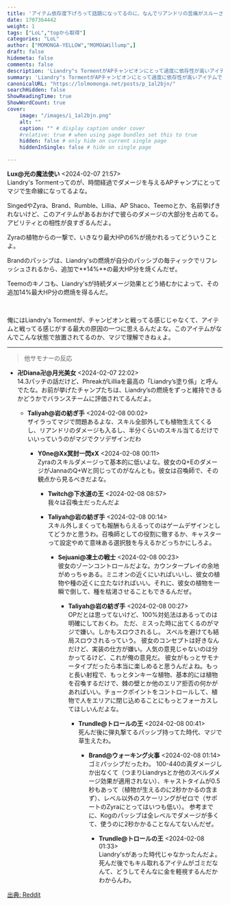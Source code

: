```yaml
---
title: 'アイテム依存度下げろって話題になってるのに、なんでリアンドリの苦痛がスルーされてんのかわかんねえよな。'
date: 1707364442
weight: 1
tags: ["LoL","topから取得"]
categories: "LoL"
author: ["MOMONGA-YELLOW","MOMO&Willump",]
draft: false
hidemeta: false
comments: false
description: 'Liandry"s TormentがAPチャンピオンにとって過度に依存性が高いアイテムであるという議論と、それがゲームデザインに与える影響についての討論。'
summary: 'Liandry"s TormentがAPチャンピオンにとって過度に依存性が高いアイテムであるという議論と、それがゲームデザインに与える影響についての討論。'
canonicalURL: "https://lolmomonga.net/posts/p_1al2bjn/"
searchHidden: false
ShowReadingTime: true
ShowWordCount: true
cover:
    image: "/images/i_1al2bjn.png"
    alt: ""
    caption: "" # display caption under cover
    #relative: true # when using page bundles set this to true
    hidden: false # only hide on current single page
    hiddenInSingle: false # hide on single page

---
```

**Lux@光の魔法使い** <2024-02-07 21:57>  
Liandry's Tormentってのが、時間経過でダメージを与えるAPチャンプにとってマジで生命線になってるよな。

SingedやZyra、Brand、Rumble、Lillia、AP Shaco、Teemoとか、名前挙げきれないけど、このアイテムがあるおかげで彼らのダメージの大部分を占めてる。アビリティとの相性が良すぎるんだよ。

Zyraの植物からの一撃で、いきなり最大HPの6%が焼かれるってどういうことよ。

Brandのパッシブは、Liandry'sの燃焼が自分のパッシブの毎ティックでリフレッシュされるから、追加で**14%**の最大HP分を焼くんだぜ。

Teemoのキノコも、Liandry'sが持続ダメージ効果とどう絡むかによって、その追加14%最大HP分の燃焼を得るんだ。

&nbsp;

俺にはLiandry's Tormentが、チャンピオンと戦ってる感じじゃなくて、アイテムと戦ってる感じがする最大の原因の一つに思えるんだよな。このアイテムがなんでこんな状態で放置されてるのか、マジで理解できねぇよ。  

---

> 他サモナーの反応  

- **卍Diana卍@月光美女** <2024-02-07 22:02>   
14.3パッチの話だけど、PhreakがLilliaを最高の「Liandry’s塗り係」と呼んでたな。お前が挙げたチャンプたちは、Liandry’sの燃焼をずっと維持できるかどうかでバランスチームに評価されてるんだよ。  

  - **Taliyah@岩の紡ぎ手** <2024-02-08 00:02>   
  ザイラってマジで問題あるよな、スキル全部外しても植物生えてくるし、リアンドリのダメージも入るし、半分くらいのスキル当てるだけでいいっていうのがマジでクソデザインだわ  

    - **Y0ne@Xx冥封一閃xX** <2024-02-08 00:11>   
    Zyraのスキルダメージって基本的に低いよな。彼女のQ+EのダメージがJannaのQ+Wと同じってのがなんとも。彼女は召喚師で、その観点から見るべきだよな。  

      - **Twitch@下水道の王** <2024-02-08 08:57>   
      我々は召喚士だったんだよ  

      - **Taliyah@岩の紡ぎ手** <2024-02-08 00:14>   
      スキル外しまくっても報酬もらえるってのはゲームデザインとしてどうかと思うわ。召喚師としての役割に徹するか、キャスターって設定やめて意味ある選択肢を与えるかどっちかにしろよ。  

        - **Sejuani@凍土の戦士** <2024-02-08 00:23>   
        彼女のゾーンコントロールだよな。カウンタープレイの余地がめっちゃある。ミニオンの近くにいればいいし、彼女の植物や種の近くに立たなければいい。それに、彼女の植物を一瞬で倒して、種を枯渇させることもできるんだぜ。  

          - **Taliyah@岩の紡ぎ手** <2024-02-08 00:27>   
          OPだとは思ってないけど、100%対処法はあるってのは明確にしておくわ。
ただ、ミスった時に出てくるのがマジで嫌い。しかもスロウされるし。
スペルを避けても結局スロウされるっていう。
彼女のコンセプトは好きなんだけど、実装の仕方が嫌い。人気の意見じゃないのは分かってるけど、これが俺の意見だ。
彼女がもっとサモナータイプだったら本当に楽しめると思うんだよね。もっと長い射程で、もっとタンキーな植物、基本的には植物を召喚するだけで、棘の壁とか他のエリア拒否の何かがあればいい。チョークポイントをコントロールして、植物で人をエリアに閉じ込めることにもっとフォーカスしてほしいんだよな。  

            - **Trundle@トロールの王** <2024-02-08 00:41>   
            死んだ後に弾丸撃てるパッシブ持ってた時代、マジで草生えたわ。  

              - **Brand@ウォーキング火事** <2024-02-08 01:14>   
              ゴミパッシブだったわ。
100-440の真ダメージしか出なくて（つまりLiandrysとか他のスペルダメージ効果が適用されない）、キャストタイムが0.5秒もあって（植物が生えるのに2秒かかるの含まず）、レベル以外のスケーリングがゼロで（サポートのZyraにとってはいつも低い）。
参考までに、Kogのパッシブは全レベルでダメージが多くて、使うのに2秒かかることなんてないんだぜ。  

                - **Trundle@トロールの王** <2024-02-08 01:33>   
                Liandry'sがあった時代じゃなかったんだよ。死んだ後でもキル取れるアイテムがゴミだなんて、どうしてそんなに金を軽視するんだかわからんわ。  




[出典: Reddit](https://www.reddit.com//r/leagueoflegends/comments/1al2bjn/with_all_talk_about_how_item_dependency_should_be/)
